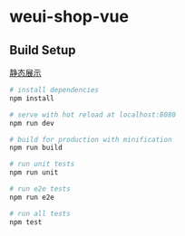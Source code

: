 # weui-shop-vue


## Build Setup
[静态展示](https://jiebianng.github.io/weui-shop-vue/dist/)<br />
``` bash
# install dependencies
npm install

# serve with hot reload at localhost:8080
npm run dev

# build for production with minification
npm run build

# run unit tests
npm run unit

# run e2e tests
npm run e2e

# run all tests
npm test
```